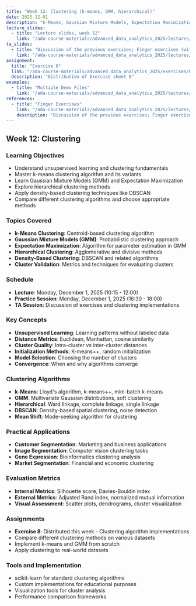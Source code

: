 ```yaml
---
title: "Week 12: Clustering (k-means, GMM, hierarchical)"
date: 2025-12-01
description: "k-Means, Gaussian Mixture Models, Expectation Maximization, Hierarchical Clustering, Density-based Clustering, Exercise 8 distributed"
lecture_slides: 
  - title: "Lecture slides, week 12"
    link: "/ada-course-materials/advanced_data_analytics_2025/lectures/lecture_12/slides/Advanced_Data_Analytics_2025_lecture_12.pdf"
ta_slides: 
  - title: "Discussion of the previous exercises; Finger exercises (with TA)"
    link: "/ada-course-materials/advanced_data_analytics_2025/lectures/lecture_12/Finger_exercises/finger_exercises_lecture_12.pdf"
assignment:
  title: "Exercise 8"
  link: "/ada-course-materials/advanced_data_analytics_2025/exercises/Exercise_8/Problem_set_8.pdf"
  description: "Distribution of Exercise sheet 8"
examples:
  - title: "Multiple Demo Files"
    link: "/ada-course-materials/advanced_data_analytics_2025/lectures/lecture_12/demo/"
references:
  - title: "Finger Exercises"
    link: "/ada-course-materials/advanced_data_analytics_2025/lectures/lecture_12/Finger_exercises/finger_exercises_lecture_12.pdf"
    description: "Discussion of the previous exercises; Finger exercises (with TA)"
---
```


## Week 12: Clustering

### Learning Objectives
- Understand unsupervised learning and clustering fundamentals
- Master k-means clustering algorithm and its variants
- Learn Gaussian Mixture Models (GMM) and Expectation Maximization
- Explore hierarchical clustering methods
- Apply density-based clustering techniques like DBSCAN
- Compare different clustering algorithms and choose appropriate methods

### Topics Covered
- **k-Means Clustering**: Centroid-based clustering algorithm
- **Gaussian Mixture Models (GMM)**: Probabilistic clustering approach
- **Expectation Maximization**: Algorithm for parameter estimation in GMM
- **Hierarchical Clustering**: Agglomerative and divisive methods
- **Density-Based Clustering**: DBSCAN and related algorithms
- **Cluster Validation**: Metrics and techniques for evaluating clusters

### Schedule
- **Lecture**: Monday, December 1, 2025 (10:15 - 12:00)
- **Practice Session**: Monday, December 1, 2025 (16:30 - 18:00)
- **TA Session**: Discussion of exercises and clustering implementations

### Key Concepts
- **Unsupervised Learning**: Learning patterns without labeled data
- **Distance Metrics**: Euclidean, Manhattan, cosine similarity
- **Cluster Quality**: Intra-cluster vs inter-cluster distances
- **Initialization Methods**: K-means++, random initialization
- **Model Selection**: Choosing the number of clusters
- **Convergence**: When and why algorithms converge

### Clustering Algorithms
- **k-Means**: Lloyd's algorithm, k-means++, mini-batch k-means
- **GMM**: Multivariate Gaussian distributions, soft clustering
- **Hierarchical**: Ward linkage, complete linkage, single linkage
- **DBSCAN**: Density-based spatial clustering, noise detection
- **Mean Shift**: Mode-seeking algorithm for clustering

### Practical Applications
- **Customer Segmentation**: Marketing and business applications
- **Image Segmentation**: Computer vision clustering tasks
- **Gene Expression**: Bioinformatics clustering analysis
- **Market Segmentation**: Financial and economic clustering

### Evaluation Metrics
- **Internal Metrics**: Silhouette score, Davies-Bouldin index
- **External Metrics**: Adjusted Rand index, normalized mutual information
- **Visual Assessment**: Scatter plots, dendrograms, cluster visualization

### Assignments
- **Exercise 8**: Distributed this week - Clustering algorithm implementations
- Compare different clustering methods on various datasets
- Implement k-means and GMM from scratch
- Apply clustering to real-world datasets

### Tools and Implementation
- scikit-learn for standard clustering algorithms
- Custom implementations for educational purposes
- Visualization tools for cluster analysis
- Performance comparison frameworks